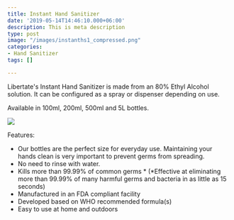 ```yaml
---
title: Instant Hand Sanitizer
date: '2019-05-14T14:46:10.000+06:00'
description: This is meta description
type: post
image: "/images/instanths1_compressed.png"
categories:
- Hand Sanitizer
tags: []

---
```

Libertate's Instant Hand Sanitizer is made from an 80% Ethyl Alcohol solution. It can be configured as a spray or dispenser depending on use.

Available in 100ml, 200ml, 500ml and 5L bottles. 

![](/images/instanths1_compressed.png)

Features:

* Our bottles are the perfect size for everyday use. Maintaining your hands clean is very important to prevent germs from spreading.
* No need to rinse with water.
* Kills more than 99.99% of common germs * (*Effective at eliminating more than 99.99% of many harmful germs and bacteria in as little as 15 seconds)
* Manufactured in an FDA compliant facility
* Developed based on WHO recommended formula(s)
* Easy to use at home and outdoors